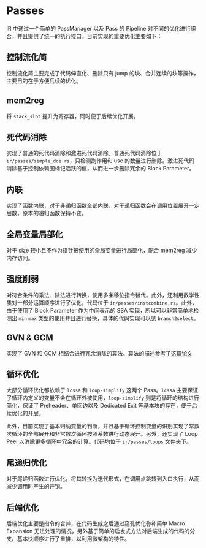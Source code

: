 # Passes

IR 中通过一个简单的 PassManager 以及 Pass 的 Pipeline 对不同的优化进行组合，并且提供了统一的执行接口。目前实现的重要优化主要如下：

## 控制流化简

控制流化简主要完成了代码伸直化、删除只有 jump 的块、合并连续的块等操作，主要目的在于方便后续的优化。

## mem2reg

将 `stack_slot` 提升为寄存器，同时便于后续优化开展。

## 死代码消除

实现了普通的死代码消除和激进死代码消除。普通死代码消除位于 `ir/passes/simple_dce.rs`，只检测副作用和 use 的数量进行删除。激进死代码消除基于控制依赖图标记活跃的值，从而进一步删除冗余的 Block Parameter。

## 内联

实现了函数内联，对于非递归函数全部内联，对于递归函数会在调用位置展开一定层数，原本的递归函数保持不变。

## 全局变量局部化

对于 size 较小且不作为指针被使用的全局变量进行局部化，配合 mem2reg 减少内存访问。

## 强度削弱

对符合条件的乘法、除法进行转换，使用多条移位指令替代。此外，还利用数学性质对一部分运算顺序进行了优化，代码位于 `ir/passes/instcombine.rs`。此外，由于使用了 Block Parameter 作为中间表示的 SSA 实现，所以可以非常简单地检测出 `min` `max` 类型的使用并且进行替换，具体的代码实现可以见 `branch2select`。

## GVN & GCM

实现了 GVN 和 GCM 相结合进行冗余消除的算法。算法的描述参考了[这篇论文](https://dl.acm.org/doi/10.1145/207110.207154)

## 循环优化

大部分循环优化都依赖于 `lcssa` 和 `loop-simplify` 这两个 Pass。`lcssa` 主要保证了循环内定义的变量不会在循环外被使用，`loop-simplify` 则是将循环的结构进行简化，保证了 Preheader、单回边以及 Dedicated Exit 等基本块的存在，便于后续优化的开展。

此外，目前实现了基本归纳变量的判断，并且基于循环控制变量的识别实现了常数次循环的全部展开和非常数次循环按照系数进行动态展开。另外，还实现了 Loop Peel 以消除更多循环中冗余的计算。代码均位于 `ir/passes/loops` 文件夹下。

## 尾递归优化

对于尾递归函数进行优化，将其转换为迭代形式，在调用点跳转到入口执行，从而减少调用时产生的开销。

## 后端优化

后端优化主要是指令的合并，在代码生成之后通过窥孔优化弥补简单 Macro Expansion 无法处理的情况，另外基于简单的启发式方法对后端生成的代码的分支、基本快顺序进行了重排，以利用微架构的特性。
